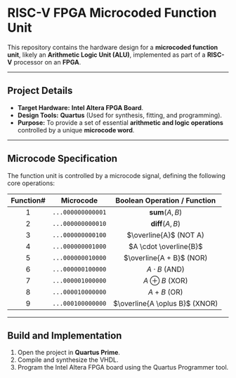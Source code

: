# RISC-V FPGA Microcoded Function Unit

This repository contains the hardware design for a **microcoded function unit**, likely an **Arithmetic Logic Unit (ALU)**, implemented as part of a **RISC-V** processor on an **FPGA**.

---

## Project Details

* **Target Hardware:** **Intel Altera FPGA Board**.
* **Design Tools:** **Quartus** (Used for synthesis, fitting, and programming).
* **Purpose:** To provide a set of essential **arithmetic and logic operations** controlled by a unique **microcode word**.

---

## Microcode Specification

The function unit is controlled by a microcode signal, defining the following core operations:

|Function#| Microcode         | Boolean Operation / Function |
| :---:   | :---: | :---:     |
| 1       | `...000000000001` | **sum**($A, B$) |
| 2       | `...000000000010` | **diff**($A, B$) |
| 3       | `...000000000100` | $\overline{A}$ (NOT A) |
| 4       | `...000000001000` | $A \cdot \overline{B}$ |
| 5       | `...000000010000` | $\overline{A + B}$ (NOR) |
| 6       | `...000000100000` | $A \cdot B$ (AND) |
| 7       | `...000001000000` | $A \oplus B$ (XOR) |
| 8       | `...000010000000` | $A + B$ (OR) |
| 9       | `...000100000000` | $\overline{A \oplus B}$ (XNOR) |

---

## Build and Implementation

1.  Open the project in **Quartus Prime**.
2.  Compile and synthesize the VHDL. 
4.  Program the Intel Altera FPGA board using the Quartus Programmer tool.